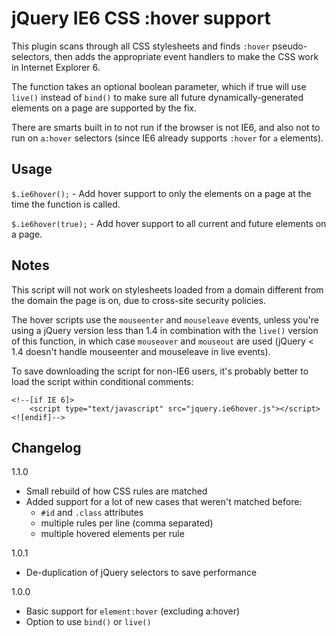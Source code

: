 jQuery IE6 CSS :hover support
=============================

This plugin scans through all CSS stylesheets and finds `:hover` pseudo-selectors, then adds the
appropriate event handlers to make the CSS work in Internet Explorer 6.

The function takes an optional boolean parameter, which if true will use `live()` instead of `bind()`
to make sure all future dynamically-generated elements on a page are supported by the fix.

There are smarts built in to not run if the browser is not IE6, and also not to run on `a:hover` selectors
(since IE6 already supports `:hover` for `a` elements).

Usage
-----

`$.ie6hover();` - Add hover support to only the elements on a page at the time the function is called.

`$.ie6hover(true);` - Add hover support to all current and future elements on a page.

Notes
-----

This script will not work on stylesheets loaded from a domain different from the domain the page is on,
due to cross-site security policies.

The hover scripts use the `mouseenter` and `mouseleave` events, unless you're using a jQuery version
less than 1.4 in combination with the `live()` version of this function, in which case `mouseover` and
`mouseout` are used (jQuery < 1.4 doesn't handle mouseenter and mouseleave in live events).

To save downloading the script for non-IE6 users, it's probably better to load the script within
conditional comments:

    <!--[if IE 6]>
        <script type="text/javascript" src="jquery.ie6hover.js"></script>
    <![endif]-->


Changelog
-----

1.1.0
* Small rebuild of how CSS rules are matched
* Added support for a lot of new cases that weren't matched before:
  * `#id` and `.class` attributes
  * multiple rules per line (comma separated)
  * multiple hovered elements per rule

1.0.1
* De-duplication of jQuery selectors to save performance

1.0.0
* Basic support for `element:hover` (excluding a:hover)
* Option to use `bind()` or `live()`
